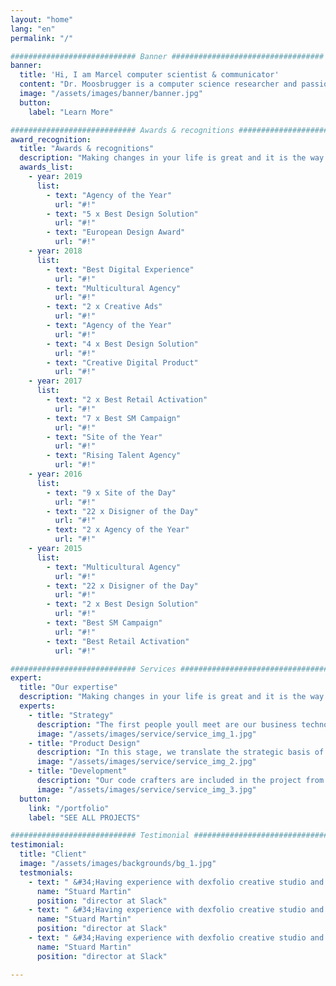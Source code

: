 ```yaml
---
layout: "home"
lang: "en"
permalink: "/"

############################ Banner ##################################
banner:
  title: 'Hi, I am Marcel computer scientist & communicator' 
  content: "Dr. Moosbrugger is a computer science researcher and passionate science communicator."
  image: "/assets/images/banner/banner.jpg"
  button:
    label: "Learn More"

############################ Awards & recognitions ##################################
award_recognition:
  title: "Awards & recognitions"
  description: "Making changes in your life is great and it is the way we grow and develop as people change is a constant."
  awards_list:
    - year: 2019
      list:
        - text: "Agency of the Year"
          url: "#!"
        - text: "5 x Best Design Solution"
          url: "#!"
        - text: "European Design Award"
          url: "#!"
    - year: 2018
      list:
        - text: "Best Digital Experience"
          url: "#!"
        - text: "Multicultural Agency"
          url: "#!"
        - text: "2 x Creative Ads"
          url: "#!"
        - text: "Agency of the Year"
          url: "#!"
        - text: "4 x Best Design Solution"
          url: "#!"
        - text: "Creative Digital Product"
          url: "#!"
    - year: 2017
      list:
        - text: "2 x Best Retail Activation"
          url: "#!"
        - text: "7 x Best SM Campaign"
          url: "#!"
        - text: "Site of the Year"
          url: "#!"
        - text: "Rising Talent Agency"
          url: "#!"
    - year: 2016
      list:
        - text: "9 x Site of the Day"
          url: "#!"
        - text: "22 x Disigner of the Day"
          url: "#!"
        - text: "2 x Agency of the Year"
          url: "#!"
    - year: 2015
      list:
        - text: "Multicultural Agency"
          url: "#!"
        - text: "22 x Disigner of the Day"
          url: "#!"
        - text: "2 x Best Design Solution"
          url: "#!"
        - text: "Best SM Campaign"
          url: "#!"
        - text: "Best Retail Activation"
          url: "#!"

############################ Services ##################################
expert:
  title: "Our expertise"
  description: "Making changes in your life is great and it is the way we grow and develop as people change is a constant."
  experts:
    - title: "Strategy"
      description: "The first people youll meet are our business technology experts."
      image: "/assets/images/service/service_img_1.jpg"
    - title: "Product Design"
      description: "In this stage, we translate the strategic basis of the project."
      image: "/assets/images/service/service_img_2.jpg"
    - title: "Development"
      description: "Our code crafters are included in the project from the beginning."
      image: "/assets/images/service/service_img_3.jpg"
  button:
    link: "/portfolio"
    label: "SEE ALL PROJECTS"

############################ Testimonial ##################################
testimonial:
  title: "Client"
  image: "/assets/images/backgrounds/bg_1.jpg"
  testmonials:
    - text: " &#34;Having experience with dexfolio creative studio and it’s the ultimate creative factory version of this strategic basis planet.&#34;"
      name: "Stuard Martin"
      position: "director at Slack"
    - text: " &#34;Having experience with dexfolio creative studio and it’s the ultimate creative factory version of this strategic basis planet.&#34;"
      name: "Stuard Martin"
      position: "director at Slack"
    - text: " &#34;Having experience with dexfolio creative studio and it’s the ultimate creative factory version of this strategic basis planet.&#34;"
      name: "Stuard Martin"
      position: "director at Slack"

---
```

